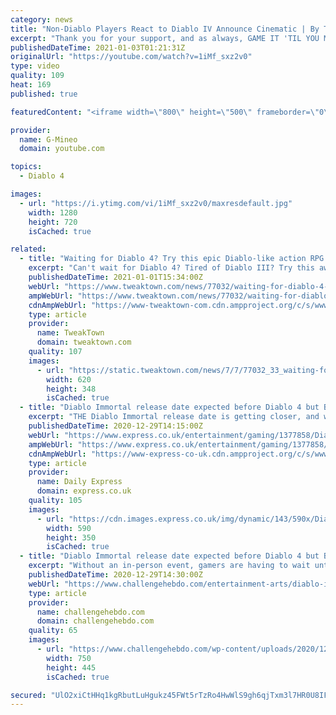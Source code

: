 ```yaml
---
category: news
title: "Non-Diablo Players React to Diablo IV Announce Cinematic | By Three They Come | (G-Mineo Reacts)"
excerpt: "Thank you for your support, and as always, GAME IT 'TIL YOU MAKE IT! ♡♡♡ Discord Server: ☆https://discord.gg/ah3hcmp Membership: ..."
publishedDateTime: 2021-01-03T01:21:31Z
originalUrl: "https://youtube.com/watch?v=1iMf_sxz2v0"
type: video
quality: 109
heat: 169
published: true

featuredContent: "<iframe width=\"800\" height=\"500\" frameborder=\"0\" src=\"https://www.youtube.com/embed/1iMf_sxz2v0\" allow=\"accelerometer; autoplay; encrypted-media; gyroscope; picture-in-picture\" allowfullscreen></iframe>"

provider:
  name: G-Mineo
  domain: youtube.com

topics:
  - Diablo 4

images:
  - url: "https://i.ytimg.com/vi/1iMf_sxz2v0/maxresdefault.jpg"
    width: 1280
    height: 720
    isCached: true

related:
  - title: "Waiting for Diablo 4? Try this epic Diablo-like action RPG for just $5"
    excerpt: "Can't wait for Diablo 4? Tired of Diablo III? Try this awesome action RPG on Steam for just $5 and relive old-school aRPG action."
    publishedDateTime: 2021-01-01T15:34:00Z
    webUrl: "https://www.tweaktown.com/news/77032/waiting-for-diablo-4-try-this-epic-like-action-rpg-just-5/index.html"
    ampWebUrl: "https://www.tweaktown.com/news/77032/waiting-for-diablo-4-try-this-epic-like-action-rpg-just-5/amp.html"
    cdnAmpWebUrl: "https://www-tweaktown-com.cdn.ampproject.org/c/s/www.tweaktown.com/news/77032/waiting-for-diablo-4-try-this-epic-like-action-rpg-just-5/amp.html"
    type: article
    provider:
      name: TweakTown
      domain: tweaktown.com
    quality: 107
    images:
      - url: "https://static.tweaktown.com/news/7/7/77032_33_waiting-for-diablo-4-try-this-epic-like-action-rpg-just-5.jpg"
        width: 620
        height: 348
        isCached: true
  - title: "Diablo Immortal release date expected before Diablo 4 but BlizzCon the key"
    excerpt: "THE Diablo Immortal release date is getting closer, and while it's expected to hit the market before Diablo 4, BlizzCon 2021 should offer the best answers ..."
    publishedDateTime: 2020-12-29T14:15:00Z
    webUrl: "https://www.express.co.uk/entertainment/gaming/1377858/Diablo-Immortal-release-date-before-Diablo-4-BlizzCon-answers"
    ampWebUrl: "https://www.express.co.uk/entertainment/gaming/1377858/Diablo-Immortal-release-date-before-Diablo-4-BlizzCon-answers/amp"
    cdnAmpWebUrl: "https://www-express-co-uk.cdn.ampproject.org/c/s/www.express.co.uk/entertainment/gaming/1377858/Diablo-Immortal-release-date-before-Diablo-4-BlizzCon-answers/amp"
    type: article
    provider:
      name: Daily Express
      domain: express.co.uk
    quality: 105
    images:
      - url: "https://cdn.images.express.co.uk/img/dynamic/143/590x/Diablo-Immortal-1377858.jpg?r=1609280144975"
        width: 590
        height: 350
        isCached: true
  - title: "Diablo Immortal release date expected before Diablo 4 but BlizzCon is the key | Gaming | Entertainment – challenge"
    excerpt: "Without an in-person event, gamers are having to wait until February to find out more about upcoming titles like Diablo 4 and Overwatch 2. And while Diablo Immortal might not be on the list of the ..."
    publishedDateTime: 2020-12-29T14:30:00Z
    webUrl: "https://www.challengehebdo.com/entertainment-arts/diablo-immortal-release-date-expected-before-diablo-4-but-blizzcon-is-the-key-gaming-entertainment-challenge-14937-2020/"
    type: article
    provider:
      name: challengehebdo.com
      domain: challengehebdo.com
    quality: 65
    images:
      - url: "https://www.challengehebdo.com/wp-content/uploads/2020/12/Diablo-Immortal-release-date-expected-before-Diablo-4-but-BlizzCon.jpg"
        width: 750
        height: 445
        isCached: true

secured: "UlO2xiCtHHq1kgRbutLuHgukz45FWt5rTzRo4HwWlS9gh6qjTxm3l7HR0U8IFNEY52MOVcP7XPF87oMKTofT+dzG3/sBcPFGAn9xSbnNqcGmrm6B4LiJEA/zBAoXLm9Q9eEt2dkwwahtY7Y6C4vByIUnpgm6H2gBNlPosuIhORMZyJtCIchp0dJtig2HD3dybxknl/Q3GQj4G1P90x6VuE8HwQs5Zp+rWD3Q3z/pazCVTqIKTJTxwDW1WV9ihLnxB/eqRGPLBg/XDB7iyWG16qwY0z2gBwh+XC+8Z5583BdTU7OpDzsuhtcNwSHM/7O1XO2bYD/K3s+6DVulTZeQap4tWfZxIR+OlgvpVQDyniFhzPLUiTzP242V58oLlGkpl06Vzh1Gi52Ml+ExQU8rrmv1OI0aoxhohH6xUZYL3q638gKrX/VMQDMvI3ny0M9I;cMle2XiQpSpGLPWhNu/OjA=="
---
```


